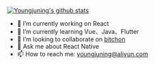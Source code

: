 <!--
**youngjuning/youngjuning** is a ✨ _special_ ✨ repository because its `README.md` (this file) appears on your GitHub profile.

Here are some ideas to get you started:

- 🔭 I’m currently working on ...
- 🌱 I’m currently learning ...
- 👯 I’m looking to collaborate on ...
- 🤔 I’m looking for help with ...
- 💬 Ask me about ...
- 📫 How to reach me: ...
- 😄 Pronouns: ...
- ⚡ Fun fact: ...
https://github.com/anuraghazra/github-readme-stats
-->

[![Youngjuning's github stats](https://github-readme-stats.vercel.app/api?username=youngjuning&show_icons=true)](https://github.com/youngjuning/youngjuning)

- 🔭 I’m currently working on React
- 🌱 I’m currently learning Vue、Java、Flutter
- 👯 I’m looking to collaborate on [bitchon](https://github.com/bitchon)
- 💬 Ask me about React Native
- 📫 How to reach me: youngjuning@aliyun.com
